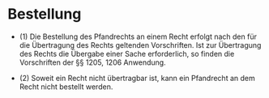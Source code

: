# Bestellung

- (1) Die Bestellung des Pfandrechts an einem Recht erfolgt nach den für die Übertragung des Rechts geltenden Vorschriften. Ist zur Übertragung des Rechts die Übergabe einer Sache erforderlich, so finden die Vorschriften der §§ 1205, 1206 Anwendung.

- (2) Soweit ein Recht nicht übertragbar ist, kann ein Pfandrecht an dem Recht nicht bestellt werden.

